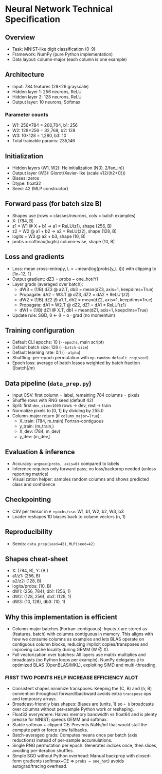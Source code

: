 # Neural Network Technical Specification

## Overview
- Task: MNIST-like digit classification (0–9)
- Framework: NumPy (pure Python implementation)
- Data layout: column-major (each column is one example)

## Architecture
- Input: 784 features (28×28 grayscale)
- Hidden layer 1: 256 neurons, ReLU
- Hidden layer 2: 128 neurons, ReLU
- Output layer: 10 neurons, Softmax

### Parameter counts
- W1: 256×784 = 200,704, b1: 256
- W2: 128×256 = 32,768, b2: 128
- W3: 10×128 = 1,280, b3: 10
- Total trainable params: 235,146

## Initialization
- Hidden layers (W1, W2): He initialization (N(0, 2/fan_in))
- Output layer (W3): Glorot/Xavier-like (scale √(2/(h2+C)))
- Biases: zeros
- Dtype: float32
- Seed: 42 (MLP constructor)

## Forward pass (for batch size B)
- Shapes use (rows = classes/neurons, cols = batch examples)
- X: (784, B)
- z1 = W1 @ X + b1 → a1 = ReLU(z1), shape (256, B)
- z2 = W2 @ a1 + b2 → a2 = ReLU(z2), shape (128, B)
- logits = W3 @ a2 + b3, shape (10, B)
- probs = softmax(logits) column-wise, shape (10, B)

## Loss and gradients
- Loss: mean cross-entropy, L = −mean(log(probs[y_i, i])) with clipping to [1e−12, 1]
- Output gradient: dZ3 = probs − one_hot(Y)
- Layer grads (averaged over batch):
  - dW3 = (1/B) dZ3 @ a2.T, db3 = mean(dZ3, axis=1, keepdims=True)
  - Propagate: dA2 = W3.T @ dZ3, dZ2 = dA2 * ReLU’(z2)
  - dW2 = (1/B) dZ2 @ a1.T, db2 = mean(dZ2, axis=1, keepdims=True)
  - Propagate: dA1 = W2.T @ dZ2, dZ1 = dA1 * ReLU’(z1)
  - dW1 = (1/B) dZ1 @ X.T,  db1 = mean(dZ1, axis=1, keepdims=True)
- Update rule: SGD, θ ← θ − α · grad (no momentum)

## Training configuration
- Default CLI epochs: 10 (`--epochs`, main script)
- Default batch size: 128 (`--batch-size`)
- Default learning rate: 0.1 (`--alpha`)
- Shuffling: per-epoch permutation with `np.random.default_rng(seed)`
- Epoch loss: average of batch losses weighted by batch fraction (|batch|/m)

## Data pipeline (`data_prep.py`)
- Input CSV: first column = label, remaining 784 columns = pixels
- Shuffle rows with RNG seed (default 42)
- Split: first `dev_size=1000` rows → dev, rest → train
- Normalize pixels to [0, 1] by dividing by 255.0
- Column-major return (if `column_major=True`):
  - X_train: (784, m_train) Fortran-contiguous
  - y_train: (m_train,)
  - X_dev: (784, m_dev)
  - y_dev: (m_dev,)

## Evaluation & inference
- Accuracy: `argmax(probs, axis=0)` compared to labels
- Inference requires only forward pass; no loss/backprop needed (unless reporting metrics)
- Visualization helper: samples random columns and shows predicted class and confidence

## Checkpointing
- CSV per tensor in `#-epochs/csv`: W1, b1, W2, b2, W3, b3
- Loader reshapes 1D biases back to column vectors (n, 1)

## Reproducibility
- Seeds: `data_prep(seed=42)`, `MLP(seed=42)`

## Shapes cheat-sheet
- X: (784, B), Y: (B,)
- a1/z1: (256, B)
- a2/z2: (128, B)
- logits/probs: (10, B)
- dW1: (256, 784), db1: (256, 1)
- dW2: (128, 256), db2: (128, 1)
- dW3: (10, 128),  db3: (10, 1)

## Why this implementation is efficient
- Column-major batches (Fortran-contiguous): Inputs `X` are stored as (features, batch) with columns contiguous in memory. This aligns with how we consume columns as examples and lets BLAS operate on contiguous column blocks, reducing implicit copies/transposes and improving cache locality during GEMM (W @ X).
- Full vectorization over batches: All layers use matrix multiplies and broadcasts (no Python loops per example). NumPy delegates `@` to optimized BLAS (OpenBLAS/MKL), exploiting SIMD and multi-threading.
### FIRST TWO POINTS HELP INCREASE EFFICIENCY ALOT
- Consistent shapes minimize transposes: Keeping the (C, B) and (h, B) convention throughout forward/backward avoids extra `transpose` ops and temporary arrays.
- Broadcast-friendly bias shapes: Biases are (units, 1) so `+ b` broadcasts over columns without per-sample Python work or reshaping.
- Float32 everywhere: Halves memory bandwidth vs float64 and is plenty precise for MNIST; speeds GEMM and softmax.
- Stable softmax + clipped CE: Prevents NaNs/inf that would stall the compute path or force slow fallbacks.
- Batch-averaged grads: Computes means once per batch (axis reductions) instead of per-sample accumulations.
- Single RNG permutation per epoch: Generates indices once, then slices, avoiding per-iteration shuffles.
- Simple SGD without Python overhead: Manual backprop with closed-form gradients (softmax+CE ⇒ `probs − one_hot`) avoids autograd/tracing overhead.
